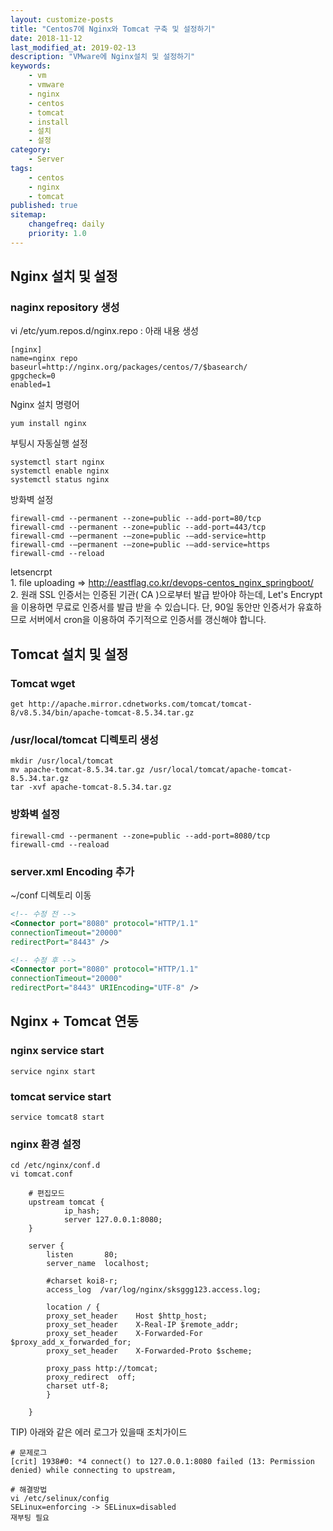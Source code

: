 ```yaml
---
layout: customize-posts
title: "Centos7에 Nginx와 Tomcat 구축 및 설정하기"
date: 2018-11-12
last_modified_at: 2019-02-13
description: "VMware에 Nginx설치 및 설정하기"
keywords:
    - vm
    - vmware
    - nginx
    - centos
    - tomcat
    - install
    - 설치
    - 설정
category:
    - Server
tags:
    - centos
    - nginx
    - tomcat
published: true
sitemap:
    changefreq: daily
    priority: 1.0
---
```


## Nginx 설치 및 설정

### naginx repository 생성

vi /etc/yum.repos.d/nginx.repo : 아래 내용 생성
```nginx
[nginx]
name=nginx repo
baseurl=http://nginx.org/packages/centos/7/$basearch/
gpgcheck=0
enabled=1
```

Nginx 설치 명령어  
```nginx
yum install nginx
```

부팅시 자동실행 설정
```nginx
systemctl start nginx  
systemctl enable nginx  
systemctl status nginx  
```

방화벽 설정
```nginx
firewall-cmd --permanent --zone=public --add-port=80/tcp
firewall-cmd --permanent --zone=public --add-port=443/tcp
firewall-cmd -–permanent -–zone=public -–add-service=http
firewall-cmd -–permanent -–zone=public -–add-service=https
firewall-cmd --reload
```

letsencrpt  
    1. file uploading => http://eastflag.co.kr/devops-centos_nginx_springboot/  
    2. 원래 SSL 인증서는 인증된 기관( CA )으로부터 발급 받아야 하는데, Let's Encrypt을 이용하면 무료로 인증서를 발급 받을 수 있습니다. 단, 90일 동안만 인증서가 유효하므로 서버에서 cron을 이용하여 주기적으로 인증서를 갱신해야 합니다.

## Tomcat 설치 및 설정
### Tomcat wget

```nginx
get http://apache.mirror.cdnetworks.com/tomcat/tomcat-8/v8.5.34/bin/apache-tomcat-8.5.34.tar.gz
```

### /usr/local/tomcat 디렉토리 생성

```nginx
mkdir /usr/local/tomcat
mv apache-tomcat-8.5.34.tar.gz /usr/local/tomcat/apache-tomcat-8.5.34.tar.gz
tar -xvf apache-tomcat-8.5.34.tar.gz
```

### 방화벽 설정

```nginx
firewall-cmd --permanent --zone=public --add-port=8080/tcp
firewall-cmd --reaload
```

### server.xml Encoding 추가
~/conf 디렉토리 이동
```xml
<!-- 수정 전 -->
<Connector port="8080" protocol="HTTP/1.1"
connectionTimeout="20000" 
redirectPort="8443" />

<!-- 수정 후 -->
<Connector port="8080" protocol="HTTP/1.1"
connectionTimeout="20000" 
redirectPort="8443" URIEncoding="UTF-8" />
```

## Nginx + Tomcat 연동

### nginx service start
```nginx
service nginx start
```

### tomcat service start
```nginx
service tomcat8 start    
```

### nginx 환경 설정
```nginx
cd /etc/nginx/conf.d
vi tomcat.conf

    # 편집모드
    upstream tomcat {
            ip_hash;
            server 127.0.0.1:8080;
    }

    server {
        listen       80;
        server_name  localhost;

        #charset koi8-r;
        access_log  /var/log/nginx/sksggg123.access.log;

        location / {
        proxy_set_header	Host $http_host;
        proxy_set_header	X-Real-IP $remote_addr;
        proxy_set_header	X-Forwarded-For $proxy_add_x_forwarded_for;
        proxy_set_header	X-Forwarded-Proto $scheme;

        proxy_pass http://tomcat;
        proxy_redirect	off;
        charset utf-8;
        }

    }
```
TIP) 아래와 같은 에러 로그가 있을때 조치가이드
```nginx
# 문제로그
[crit] 1938#0: *4 connect() to 127.0.0.1:8080 failed (13: Permission denied) while connecting to upstream,

# 해결방법
vi /etc/selinux/config
SELinux=enforcing -> SELinux=disabled
재부팅 필요
```